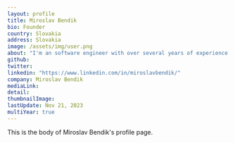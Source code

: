 ```yaml
---
layout: profile
title: Miroslav Bendik
bio: Founder
country: Slovakia
address: Slovakia
image: /assets/img/user.png
about: "I'm an software engineer with over several years of experience in Programming. My core competency is focused on backend development, however I've recently expanded my skills to frontend development using HTML, CSS and JavaScript for building mobile applications. In my previous work, I also developed desktop projects as well. The most recent one that I created was a web application used by approximately 300 employees"
github: 
twitter:
linkedin: "https://www.linkedin.com/in/miroslavbendik/"
company: Miroslav Bendik
mediaLink:
detail: 
thumbnailImage:
lastUpdate: Nov 21, 2023
multiYear: true
---
```


This is the body of Miroslav Bendik's profile page.
